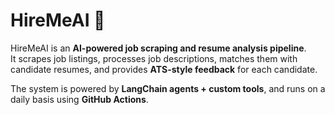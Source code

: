 # HireMeAI 🚀

HireMeAI is an **AI-powered job scraping and resume analysis pipeline**.  
It scrapes job listings, processes job descriptions, matches them with candidate resumes, and provides **ATS-style feedback** for each candidate.  

The system is powered by **LangChain agents + custom tools**, and runs on a daily basis using **GitHub Actions**.
